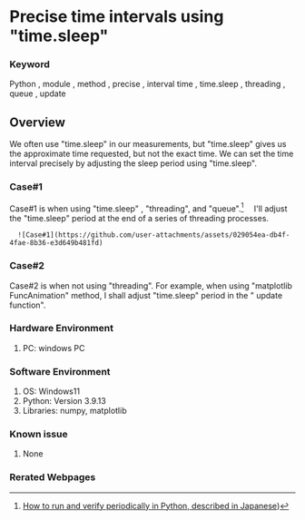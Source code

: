 # Precise time intervals using "time.sleep"

### Keyword
Python , module , method , precise , interval time , time.sleep , threading , queue , update 

## Overview
We often use "time.sleep" in our measurements, but "time.sleep" gives us the approximate time requested, but not the exact time.
We can set the time interval precisely by adjusting the sleep period using "time.sleep".
### Case#1
Case#1 is when using "time.sleep" , "threading", and "queue".[^1]  　I'll adjust the "time.sleep" period at the end of a series of threading processes.

      ![Case#1](https://github.com/user-attachments/assets/029054ea-db4f-4fae-8b36-e3d649b481fd)

### Case#2
Case#2 is when not using "threading". For example, when using "matplotlib FuncAnimation" method, I shall adjust "time.sleep" period in the " update function".
   
### Hardware Environment
  1. PC: windows PC
     
### Software Environment
  1. OS: Windows11
  2. Python: Version 3.9.13
  3. Libraries: numpy, matplotlib
     
### Known issue
  1. None
     
### Rerated Webpages
[^1]: [How to run and verify periodically in Python,  described in Japanese](https://qiita.com/montblanc18/items/05715730d99d450fd0d3))
